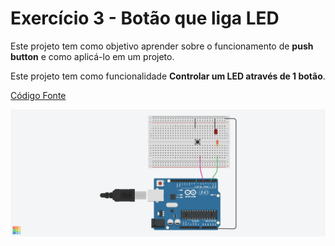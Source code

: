 # Exercício 3 - Botão que liga LED

Este projeto tem como objetivo aprender sobre o funcionamento de **push button** e como aplicá-lo em um projeto.

Este projeto tem como funcionalidade **Controlar um LED através de 1 botão**.

[Código Fonte](Exercicio3-BotãoLigaLED.ino)

![Exercício 3 - Botão que Liga LED](Circuito%20Exercício%203%20-%20Botão%20que%20liga%20LED.png)